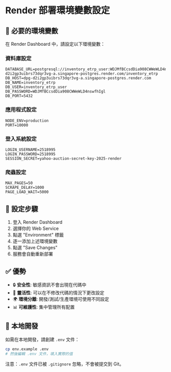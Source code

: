 # Render 部署環境變數設定

## 🔧 必要的環境變數

在 Render Dashboard 中，請設定以下環境變數：

### 資料庫設定
```
DATABASE_URL=postgresql://inventory_etrp_user:WDJMfBCcsdDia908CWWeWLD4nswfhIgl@dpg-d2i2gp3uibrs73dqr3vg-a.singapore-postgres.render.com/inventory_etrp
DB_HOST=dpg-d2i2gp3uibrs73dqr3vg-a.singapore-postgres.render.com
DB_NAME=inventory_etrp
DB_USER=inventory_etrp_user
DB_PASSWORD=WDJMfBCcsdDia908CWWeWLD4nswfhIgl
DB_PORT=5432
```

### 應用程式設定
```
NODE_ENV=production
PORT=10000
```

### 登入系統設定
```
LOGIN_USERNAME=2518995
LOGIN_PASSWORD=2518995
SESSION_SECRET=yahoo-auction-secret-key-2025-render
```

### 爬蟲設定
```
MAX_PAGES=50
SCRAPE_DELAY=1000
PAGE_LOAD_WAIT=5000
```

## 📝 設定步驟

1. 登入 Render Dashboard
2. 選擇你的 Web Service
3. 點選 "Environment" 標籤
4. 逐一添加上述環境變數
5. 點選 "Save Changes"
6. 服務會自動重新部署

## ✅ 優勢

- 🔒 **安全性**: 敏感資訊不會出現在代碼中
- 🔄 **靈活性**: 可以在不修改代碼的情況下更改設定
- 🌍 **環境分離**: 開發/測試/生產環境可使用不同設定
- 📊 **可維護性**: 集中管理所有配置

## 🚀 本地開發

如需在本地開發，請創建 `.env` 文件：
```bash
cp env.example .env
# 然後編輯 .env 文件，填入實際的值
```

注意：`.env` 文件已被 `.gitignore` 忽略，不會被提交到 Git。
